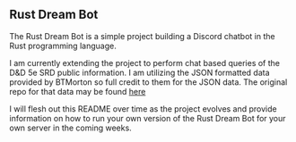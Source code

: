 Rust Dream Bot
----------------------------------

The Rust Dream Bot is a simple project building a Discord chatbot in the Rust programming language. 

I am currently extending the project to perform chat based queries of the D&D 5e SRD public information. I am utilizing the JSON formatted data provided by BTMorton so full credit to them for the JSON data. The original repo for that data may be found [here](https://github.com/BTMorton/dnd-5e-srd)

I will flesh out this README over time as the project evolves and provide information on how to run your own version of the Rust Dream Bot for your own server in the coming weeks.